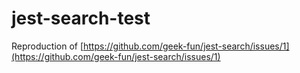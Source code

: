 # jest-search-test

Reproduction of [https://github.com/geek-fun/jest-search/issues/1](https://github.com/geek-fun/jest-search/issues/1)